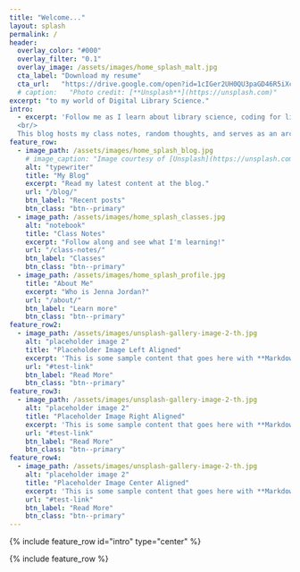 ```yaml
---
title: "Welcome..."
layout: splash
permalink: /
header:
  overlay_color: "#000"
  overlay_filter: "0.1"
  overlay_image: /assets/images/home_splash_malt.jpg
  cta_label: "Download my resume"
  cta_url:   "https://drive.google.com/open?id=1cIGer2UH0QU3paGD46R5iXc6uK3p0jJc"
  # caption:   "Photo credit: [**Unsplash**](https://unsplash.com)"
excerpt: "to my world of Digital Library Science."
intro:
  - excerpt: 'Follow me as I learn about library science, coding for libraries, data & digital asset management, and more.  
  <br/>
  This blog hosts my class notes, random thoughts, and serves as an archive of my experiences as I complete my MSLIS at UIUC.'
feature_row:
  - image_path: /assets/images/home_splash_blog.jpg
    # image_caption: "Image courtesy of [Unsplash](https://unsplash.com/)"
    alt: "typewriter"
    title: "My Blog"
    excerpt: "Read my latest content at the blog."
    url: "/blog/"
    btn_label: "Recent posts"
    btn_class: "btn--primary"
  - image_path: /assets/images/home_splash_classes.jpg
    alt: "notebook"
    title: "Class Notes"
    excerpt: "Follow along and see what I'm learning!"
    url: "/class-notes/"
    btn_label: "Classes"
    btn_class: "btn--primary"
  - image_path: /assets/images/home_splash_profile.jpg
    title: "About Me"
    excerpt: "Who is Jenna Jordan?"
    url: "/about/"
    btn_label: "Learn more"
    btn_class: "btn--primary"
feature_row2:
  - image_path: /assets/images/unsplash-gallery-image-2-th.jpg
    alt: "placeholder image 2"
    title: "Placeholder Image Left Aligned"
    excerpt: 'This is some sample content that goes here with **Markdown** formatting. Left aligned with `type="left"`'
    url: "#test-link"
    btn_label: "Read More"
    btn_class: "btn--primary"
feature_row3:
  - image_path: /assets/images/unsplash-gallery-image-2-th.jpg
    alt: "placeholder image 2"
    title: "Placeholder Image Right Aligned"
    excerpt: 'This is some sample content that goes here with **Markdown** formatting. Right aligned with `type="right"`'
    url: "#test-link"
    btn_label: "Read More"
    btn_class: "btn--primary"
feature_row4:
  - image_path: /assets/images/unsplash-gallery-image-2-th.jpg
    alt: "placeholder image 2"
    title: "Placeholder Image Center Aligned"
    excerpt: 'This is some sample content that goes here with **Markdown** formatting. Centered with `type="center"`'
    url: "#test-link"
    btn_label: "Read More"
    btn_class: "btn--primary"
---
```


{% include feature_row id="intro" type="center" %}

{% include feature_row %}

<!--
{% include feature_row id="feature_row2" type="left" %}

{% include feature_row id="feature_row3" type="right" %}

{% include feature_row id="feature_row4" type="center" %}-->
